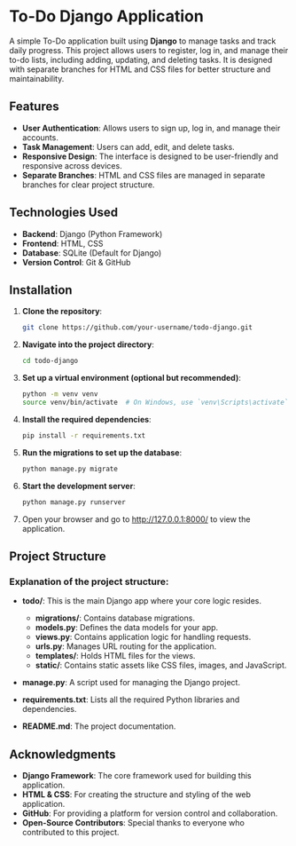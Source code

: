 # To-Do Django Application

A simple To-Do application built using **Django** to manage tasks and track daily progress. This project allows users to register, log in, and manage their to-do lists, including adding, updating, and deleting tasks. It is designed with separate branches for HTML and CSS files for better structure and maintainability.

## Features

- **User Authentication**: Allows users to sign up, log in, and manage their accounts.
- **Task Management**: Users can add, edit, and delete tasks.
- **Responsive Design**: The interface is designed to be user-friendly and responsive across devices.
- **Separate Branches**: HTML and CSS files are managed in separate branches for clear project structure.

## Technologies Used

- **Backend**: Django (Python Framework)
- **Frontend**: HTML, CSS
- **Database**: SQLite (Default for Django)
- **Version Control**: Git & GitHub

## Installation

1. **Clone the repository**:
   ```bash
   git clone https://github.com/your-username/todo-django.git

2. **Navigate into the project directory**:
   ```bash
   cd todo-django
   
3. **Set up a virtual environment (optional but recommended)**:
   ```bash
   python -m venv venv
   source venv/bin/activate  # On Windows, use `venv\Scripts\activate`
   
4. **Install the required dependencies**:
   ```bash
   pip install -r requirements.txt
   
5. **Run the migrations to set up the database**:
   ```bash
   python manage.py migrate
   
6. **Start the development server**:
   ```bash
   python manage.py runserver

7. Open your browser and go to http://127.0.0.1:8000/ to view the application.

## Project Structure


### Explanation of the project structure:

- **todo/**: This is the main Django app where your core logic resides.
  - **migrations/**: Contains database migrations.
  - **models.py**: Defines the data models for your app.
  - **views.py**: Contains application logic for handling requests.
  - **urls.py**: Manages URL routing for the application.
  - **templates/**: Holds HTML files for the views.
  - **static/**: Contains static assets like CSS files, images, and JavaScript.
  
- **manage.py**: A script used for managing the Django project.
- **requirements.txt**: Lists all the required Python libraries and dependencies.
- **README.md**: The project documentation.

## Acknowledgments

- **Django Framework**: The core framework used for building this application.
- **HTML & CSS**: For creating the structure and styling of the web application.
- **GitHub**: For providing a platform for version control and collaboration.
- **Open-Source Contributors**: Special thanks to everyone who contributed to this project.



